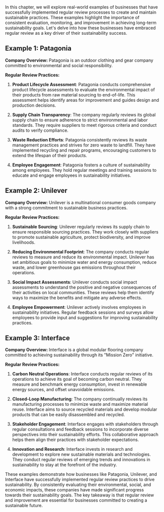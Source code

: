 
In this chapter, we will explore real-world examples of businesses that have successfully implemented regular review processes to create and maintain sustainable practices. These examples highlight the importance of consistent evaluation, monitoring, and improvement in achieving long-term sustainability goals. Let's delve into how these businesses have embraced regular review as a key driver of their sustainability success.

Example 1: Patagonia
--------------------

**Company Overview:** Patagonia is an outdoor clothing and gear company committed to environmental and social responsibility.

**Regular Review Practices:**

1. **Product Lifecycle Assessment**: Patagonia conducts comprehensive product lifecycle assessments to evaluate the environmental impact of their products from raw material sourcing to end-of-life. This assessment helps identify areas for improvement and guides design and production decisions.

2. **Supply Chain Transparency**: The company regularly reviews its global supply chain to ensure adherence to strict environmental and labor standards. They require suppliers to meet rigorous criteria and conduct audits to verify compliance.

3. **Waste Reduction Efforts**: Patagonia consistently reviews its waste management practices and strives for zero waste to landfill. They have implemented recycling and repair programs, encouraging customers to extend the lifespan of their products.

4. **Employee Engagement**: Patagonia fosters a culture of sustainability among employees. They hold regular meetings and training sessions to educate and engage employees in sustainability initiatives.

Example 2: Unilever
-------------------

**Company Overview:** Unilever is a multinational consumer goods company with a strong commitment to sustainable business practices.

**Regular Review Practices:**

1. **Sustainable Sourcing**: Unilever regularly reviews its supply chain to ensure responsible sourcing practices. They work closely with suppliers to promote sustainable agriculture, protect biodiversity, and improve livelihoods.

2. **Reducing Environmental Footprint**: The company conducts regular reviews to measure and reduce its environmental impact. Unilever has set ambitious goals to minimize water and energy consumption, reduce waste, and lower greenhouse gas emissions throughout their operations.

3. **Social Impact Assessments**: Unilever conducts social impact assessments to understand the positive and negative consequences of their activities on local communities. These reviews help them identify ways to maximize the benefits and mitigate any adverse effects.

4. **Employee Empowerment**: Unilever actively involves employees in sustainability initiatives. Regular feedback sessions and surveys allow employees to provide input and suggestions for improving sustainability practices.

Example 3: Interface
--------------------

**Company Overview:** Interface is a global modular flooring company committed to achieving sustainability through its "Mission Zero" initiative.

**Regular Review Practices:**

1. **Carbon Neutral Operations**: Interface conducts regular reviews of its operations to achieve its goal of becoming carbon neutral. They measure and benchmark energy consumption, invest in renewable energy sources, and offset unavoidable emissions.

2. **Closed-Loop Manufacturing**: The company continually reviews its manufacturing processes to minimize waste and maximize material reuse. Interface aims to source recycled materials and develop modular products that can be easily disassembled and recycled.

3. **Stakeholder Engagement**: Interface engages with stakeholders through regular consultations and feedback sessions to incorporate diverse perspectives into their sustainability efforts. This collaborative approach helps them align their practices with stakeholder expectations.

4. **Innovation and Research**: Interface invests in research and development to explore new sustainable materials and technologies. They conduct regular reviews of emerging trends and innovations in sustainability to stay at the forefront of the industry.

These examples demonstrate how businesses like Patagonia, Unilever, and Interface have successfully implemented regular review practices to drive sustainability. By consistently evaluating their environmental, social, and economic impacts, these companies have made significant progress towards their sustainability goals. The key takeaway is that regular review and improvement are essential for businesses committed to creating a sustainable future.
